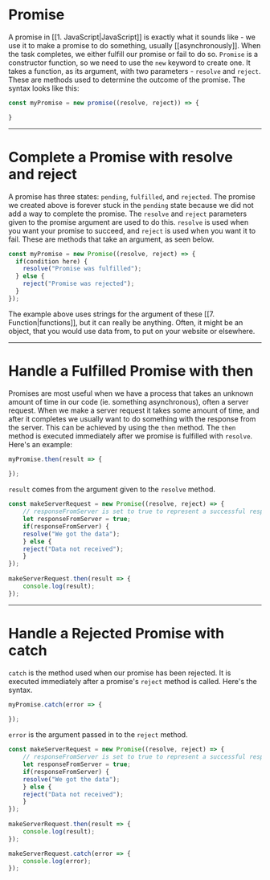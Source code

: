 # Promise

A promise in [[1. JavaScript|JavaScript]] is exactly what it sounds like - we use it to make a promise to do something, usually [[asynchronously]]. When the task completes, we either fulfill our promise or fail to do so. `Promise` is a constructor function, so we need to use the `new` keyword to create one. It takes a function, as its argument, with two parameters - `resolve` and `reject`. These are methods used to determine the outcome of the promise. The syntax looks like this:

```js
const myPromise = new promise((resolve, reject)) => {

}
```

----

# **Complete a Promise with resolve and reject**
A promise has three states: `pending`, `fulfilled`, and `rejected`. The promise we created above is forever stuck in the `pending` state because we did not add a way to complete the promise. The `resolve` and `reject` parameters given to the promise argument are used to do this. `resolve` is used when you want your promise to succeed, and `reject` is used when you want it to fail. These are methods that take an argument, as seen below.

```js
const myPromise = new Promise((resolve, reject) => {
  if(condition here) {
    resolve("Promise was fulfilled");
  } else {
    reject("Promise was rejected");
  }
});
```
The example above uses strings for the argument of these [[7. Function|functions]], but it can really be anything. Often, it might be an object, that you would use data from, to put on your website or elsewhere.

---

# Handle a Fulfilled Promise with then
Promises are most useful when we have a process that takes an unknown amount of time in our code (ie. something asynchronous), often a server request. When we make a server request it takes some amount of time, and after it completes we usually want to do something with the response from the server. This can be achieved by using the `then` method. The `then` method is executed immediately after we promise is fulfilled with `resolve`. Here's an example:

```js
myPromise.then(result => {
  
});
```
`result` comes from the argument given to the `resolve` method.

```js
const makeServerRequest = new Promise((resolve, reject) => {
	// responseFromServer is set to true to represent a successful response from a server
	let responseFromServer = true;
	if(responseFromServer) {
	resolve("We got the data");
	} else {
	reject("Data not received");
	}
});
	
makeServerRequest.then(result => {	
	console.log(result);
});
```

---

# **Handle a Rejected Promise with catch**
`catch` is the method used when our promise has been rejected. It is executed immediately after a promise's `reject` method is called. Here's the syntax.

```js
myPromise.catch(error => {
  
});
```

`error` is the argument passed in to the `reject` method.

```js
const makeServerRequest = new Promise((resolve, reject) => {
	// responseFromServer is set to true to represent a successful response from a server
	let responseFromServer = true;
	if(responseFromServer) {
	resolve("We got the data");
	} else {
	reject("Data not received");
	}
});
	
makeServerRequest.then(result => {	
	console.log(result);
});

makeServerRequest.catch(error => {	
	console.log(error);
});
```
